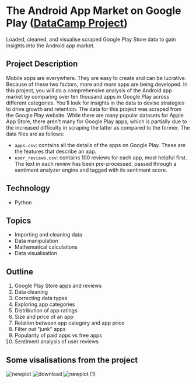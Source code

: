 # The Android App Market on Google Play ([DataCamp Project](https://www.datacamp.com/))
Loaded, cleaned, and visualise scraped Google Play Store data to gain insights into the Android app market.
## Project Description
Mobile apps are everywhere. They are easy to create and can be lucrative. Because of these two factors, more and more apps are being developed. In this project, you will do a comprehensive analysis of the Android app market by comparing over ten thousand apps in Google Play across different categories. You'll look for insights in the data to devise strategies to drive growth and retention. The data for this project was scraped from the Google Play website. While there are many popular datasets for Apple App Store, there aren't many for Google Play apps, which is partially due to the increased difficulty in scraping the latter as compared to the former. The data files are as follows:
- `apps.csv`: contains all the details of the apps on Google Play. These are the features that describe an app.
- `user_reviews.csv`: contains 100 reviews for each app, most helpful first. The text in each review has been pre-processed, passed through a sentiment analyzer engine and tagged with its sentiment score.
## Technology
- Python
## Topics
- Importing and cleaning data
- Data manipulation
- Mathematical calculations
- Data visualisation
## Outline
1. Google Play Store apps and reviews
2. Data cleaning
3. Correcting data types
4. Exploring app categories
5. Distribution of app ratings
6. Size and price of an app
7. Relation between app category and app price
8. Filter out "junk" apps
9. Popularity of paid apps vs free apps
10. Sentiment analysis of user reviews
## Some visalisations from the project
![newplot](https://user-images.githubusercontent.com/102339940/160275696-0db322c2-1f11-434f-b95d-b36820108f48.png)
![download](https://user-images.githubusercontent.com/102339940/160275698-bb3b2ad2-ff70-4e55-ae3d-c09e11ea4cf0.png)
![newplot (1)](https://user-images.githubusercontent.com/102339940/160275695-72445a24-60aa-4ad1-a07f-7012dd2c6c1b.png)

